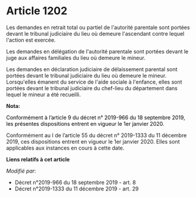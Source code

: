 # Article 1202

Les demandes en retrait total ou partiel de l'autorité parentale sont portées devant le tribunal judiciaire du lieu où
demeure l'ascendant contre lequel l'action est exercée.

Les demandes en délégation de l'autorité parentale sont portées devant le juge aux affaires familiales du lieu où demeure le
mineur.

Les demandes en déclaration judiciaire de délaissement parental sont portées devant le tribunal judiciaire du lieu où demeure
le mineur. Lorsqu'elles émanent du service de l'aide sociale à l'enfance, elles sont portées devant le tribunal judiciaire du
chef-lieu du département dans lequel le mineur a été recueilli.

**Nota:**

<font color="black">Conformément à l’article 9 du décret n° 2019-966 du 18 septembre 2019, les présentes dispositions entrent
en vigueur le 1er janvier 2020.</font>

Conformément au I de l’article 55 du décret n° 2019-1333 du 11 décembre 2019, ces dispositions entrent en vigueur le 1er
janvier 2020. Elles sont applicables aux instances en cours à cette date.

**Liens relatifs à cet article**

_Modifié par_:

  - Décret n°2019-966 du 18 septembre 2019 - art. 8
  - Décret n°2019-1333 du 11 décembre 2019 - art. 29
